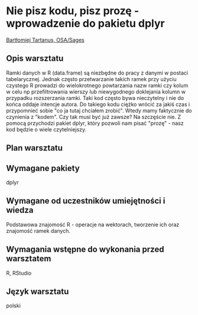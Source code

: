 # Nie pisz kodu, pisz prozę - wprowadzenie do pakietu dplyr

[Bartłomiej Tartanus, OSA/Sages]()

## Opis warsztatu 

Ramki danych w R (data.frame) są niezbędne do pracy z danymi w postaci tabelarycznej. Jednak często przetwarzanie takich ramek przy użyciu czystego R prowadzi do wielokrotnego powtarzania nazw ramki czy kolum w celu np przefiltrowania wierszy lub niewygodnego doklejania kolumn w przypadku rozszerzania ramki. Taki kod często bywa nieczytelny i nie do końca oddaje intencje autora. Do takiego kodu ciężko wrócić za jakiś czas i przypomnieć sobie "co ja tutaj chciałem zrobić". Wtedy mamy faktycznie do czynienia z "kodem". Czy tak musi być już zawsze? Na szczęście nie. Z pomocą przychodzi pakiet dplyr, który pozwoli nam pisać "prozę" - nasz kod będzie o wiele czytelniejszy.

## Plan warsztatu 



## Wymagane pakiety 



dplyr

## Wymagane od uczestników umiejętności i wiedza 

Podstawowa znajomość R - operacje na wektorach, tworzenie ich oraz znajomość ramek danych.

## Wymagania wstępne do wykonania przed warsztatem 

R, RStudio

## Język warsztatu 

polski